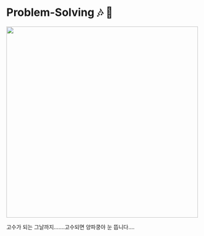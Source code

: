# Problem-Solving 🎶 🎵

<img width="500" src="https://github.com/user-attachments/assets/46801340-0e53-4ddb-b600-1322793dafac" />

고수가 되는 그날까지.......고수되면 양파쿵야 눈 뜹니다....
